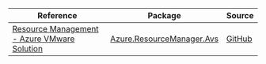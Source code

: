 | Reference | Package | Source |
|---|---|---|
|[Resource Management - Azure VMware Solution](resourcemanager.avs-readme.md)|[Azure.ResourceManager.Avs](https://www.nuget.org/packages/Azure.ResourceManager.Avs)|[GitHub](https://github.com/Azure/azure-sdk-for-net/blob/main/sdk/avs/Azure.ResourceManager.Avs)|

